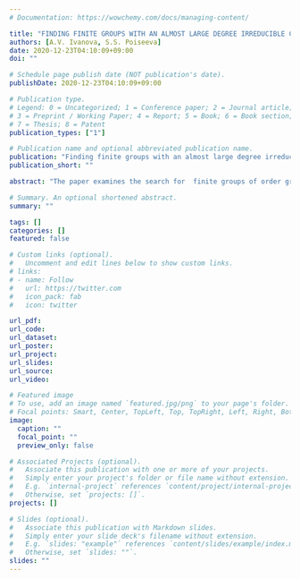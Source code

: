 ```yaml
---
# Documentation: https://wowchemy.com/docs/managing-content/

title: "FINDING FINITE GROUPS WITH AN ALMOST LARGE DEGREE IRREDUCIBLE CHARACTER IN GAP"
authors: [A.V. Ivanova, S.S. Poiseeva]
date: 2020-12-23T04:10:09+09:00
doi: ""

# Schedule page publish date (NOT publication's date).
publishDate: 2020-12-23T04:10:09+09:00

# Publication type.
# Legend: 0 = Uncategorized; 1 = Conference paper; 2 = Journal article;
# 3 = Preprint / Working Paper; 4 = Report; 5 = Book; 6 = Book section;
# 7 = Thesis; 8 = Patent
publication_types: ["1"]

# Publication name and optional abbreviated publication name.
publication: "Finding finite groups with an almost large degree irreducible character in GAP"
publication_short: ""

abstract: "The paper examines the search for  finite groups of order greater than three with a degree of irreducible character that 2Θ(1)^2<|G|≤3Θ(1)^2 using the system GAP. "

# Summary. An optional shortened abstract.
summary: ""

tags: []
categories: []
featured: false

# Custom links (optional).
#   Uncomment and edit lines below to show custom links.
# links:
# - name: Follow
#   url: https://twitter.com
#   icon_pack: fab
#   icon: twitter

url_pdf: 
url_code:
url_dataset:
url_poster:
url_project:
url_slides:
url_source:
url_video:

# Featured image
# To use, add an image named `featured.jpg/png` to your page's folder. 
# Focal points: Smart, Center, TopLeft, Top, TopRight, Left, Right, BottomLeft, Bottom, BottomRight.
image:
  caption: ""
  focal_point: ""
  preview_only: false

# Associated Projects (optional).
#   Associate this publication with one or more of your projects.
#   Simply enter your project's folder or file name without extension.
#   E.g. `internal-project` references `content/project/internal-project/index.md`.
#   Otherwise, set `projects: []`.
projects: []

# Slides (optional).
#   Associate this publication with Markdown slides.
#   Simply enter your slide deck's filename without extension.
#   E.g. `slides: "example"` references `content/slides/example/index.md`.
#   Otherwise, set `slides: ""`.
slides: ""
---
```

